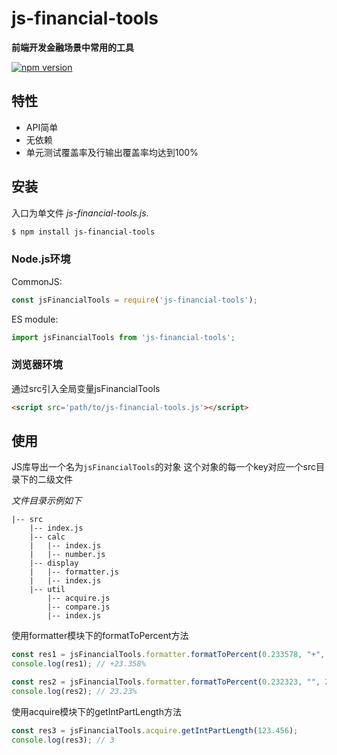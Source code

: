 # js-financial-tools

**前端开发金融场景中常用的工具**

[![npm version](https://img.shields.io/npm/v/js-financial-tools.svg)](https://www.npmjs.com/package/js-financial-tools)

## 特性

- API简单
- 无依赖
- 单元测试覆盖率及行输出覆盖率均达到100%

## 安装

入口为单文件 *js-financial-tools.js*.

```bash
$ npm install js-financial-tools
```

### Node.js环境

CommonJS:

```javascript
const jsFinancialTools = require('js-financial-tools');
```

ES module:

```javascript
import jsFinancialTools from 'js-financial-tools';
```

### 浏览器环境

通过src引入全局变量jsFinancialTools

```html
<script src='path/to/js-financial-tools.js'></script>
```

## 使用

JS库导出一个名为`jsFinancialTools`的对象
这个对象的每一个key对应一个src目录下的二级文件

*文件目录示例如下*
```
|-- src
    |-- index.js
    |-- calc
    |   |-- index.js
    |   |-- number.js
    |-- display
    |   |-- formatter.js
    |   |-- index.js
    |-- util
        |-- acquire.js
        |-- compare.js
        |-- index.js
```

使用formatter模块下的formatToPercent方法

```javascript
const res1 = jsFinancialTools.formatter.formatToPercent(0.233578, "+", 3);
console.log(res1); // +23.358%

const res2 = jsFinancialTools.formatter.formatToPercent(0.232323, "", 2);
console.log(res2); // 23.23%
```

使用acquire模块下的getIntPartLength方法

```javascript
const res3 = jsFinancialTools.acquire.getIntPartLength(123.456);
console.log(res3); // 3
```

